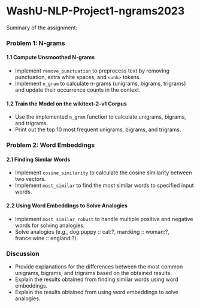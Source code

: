 # WashU-NLP-Project1-ngrams2023

Summary of the assignment:

### Problem 1: N-grams

#### 1.1 Compute Unsmoothed N-grams
- Implement `remove_punctuation` to preprocess text by removing punctuation, extra white spaces, and `<unk>` tokens.
- Implement `n_gram` to calculate n-grams (unigrams, bigrams, trigrams) and update their occurrence counts in the context.

#### 1.2 Train the Model on the wikitext-2-v1 Corpus
- Use the implemented `n_gram` function to calculate unigrams, bigrams, and trigrams.
- Print out the top 10 most frequent unigrams, bigrams, and trigrams.

### Problem 2: Word Embeddings

#### 2.1 Finding Similar Words
- Implement `cosine_similarity` to calculate the cosine similarity between two vectors.
- Implement `most_similar` to find the most similar words to specified input words.

#### 2.2 Using Word Embeddings to Solve Analogies
- Implement `most_similar_robust` to handle multiple positive and negative words for solving analogies.
- Solve analogies (e.g., dog:puppy :: cat:?, man:king :: woman:?, france:wine :: england:?).

### Discussion

- Provide explanations for the differences between the most common unigrams, bigrams, and trigrams based on the obtained results.
- Explain the results obtained from finding similar words using word embeddings.
- Explain the results obtained from using word embeddings to solve analogies.


